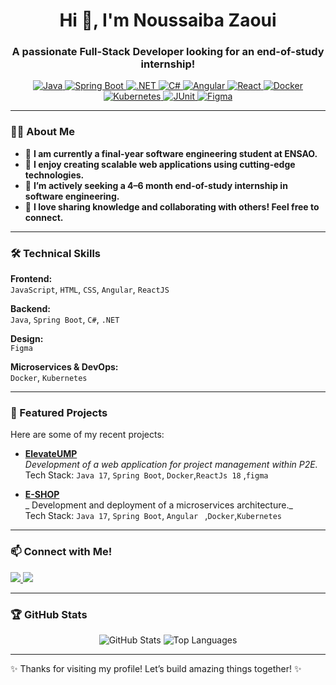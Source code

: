 <h1 align="center">Hi 👋, I'm Noussaiba Zaoui</h1>
<h3 align="center">A passionate Full-Stack Developer looking for an end-of-study internship!</h3>

<p align="center">
  <a href="https://www.java.com/" target="_blank">
    <img src="https://img.shields.io/badge/Java-ED8B00?style=for-the-badge&logo=java&logoColor=white" alt="Java" />
  </a>
  <a href="https://spring.io/projects/spring-boot" target="_blank">
    <img src="https://img.shields.io/badge/Spring_Boot-6DB33F?style=for-the-badge&logo=spring&logoColor=white" alt="Spring Boot" />
  </a>
  <a href="https://dotnet.microsoft.com/" target="_blank">
    <img src="https://img.shields.io/badge/.NET-512BD4?style=for-the-badge&logo=dotnet&logoColor=white" alt=".NET" />
  </a>
  <a href="https://learn.microsoft.com/en-us/dotnet/csharp/" target="_blank">
    <img src="https://img.shields.io/badge/C%23-239120?style=for-the-badge&logo=csharp&logoColor=white" alt="C#" />
  </a>
  <a href="https://angular.io/" target="_blank">
    <img src="https://img.shields.io/badge/Angular-DD0031?style=for-the-badge&logo=angular&logoColor=white" alt="Angular" />
  </a>
  <a href="https://reactjs.org/" target="_blank">
    <img src="https://img.shields.io/badge/React-61DAFB?style=for-the-badge&logo=react&logoColor=black" alt="React" />
  </a>
  <a href="https://www.docker.com/" target="_blank">
    <img src="https://img.shields.io/badge/Docker-2496ED?style=for-the-badge&logo=docker&logoColor=white" alt="Docker" />
  </a>
  <a href="https://kubernetes.io/" target="_blank">
    <img src="https://img.shields.io/badge/Kubernetes-326CE5?style=for-the-badge&logo=kubernetes&logoColor=white" alt="Kubernetes" />
  </a>
  <a href="https://junit.org/junit5/" target="_blank">
  <img src="https://img.shields.io/badge/JUnit-25A162?style=for-the-badge&logo=Java&logoColor=white" alt="JUnit" />
</a>
  <a href="https://www.figma.com/" target="_blank">
    <img src="https://img.shields.io/badge/Figma-F24E1E?style=for-the-badge&logo=figma&logoColor=white" alt="Figma" />
  </a>
</p>


---

### 👩‍💻 About Me
- 🔭 **I am currently a final-year software engineering student at ENSAO.**  
- 🌱 **I enjoy creating scalable web applications using cutting-edge technologies.**  
- 🚀 **I’m actively seeking a 4–6 month end-of-study internship in software engineering.**  
- 💬 **I love sharing knowledge and collaborating with others! Feel free to connect.**  

---

### 🛠️ Technical Skills
**Frontend:**  
`JavaScript`, `HTML`, `CSS`, `Angular`, `ReactJS`  

**Backend:**  
`Java`, `Spring Boot`, `C#`, `.NET`  

**Design:**  
`Figma`  

**Microservices & DevOps:**  
`Docker`, `Kubernetes`  

---

### 📂 Featured Projects  
Here are some of my recent projects:  

- **[ElevateUMP](https://github.com/Noussaiba-Zaoui/ElevateUMP)**  
  _Development of a web application for project management within P2E._ 
  Tech Stack: `Java 17`, `Spring Boot`, `Docker`,`ReactJs 18` ,`figma`

- **[E-SHOP](https://github.com/Noussaiba-Zaoui/E-SHOP-MICROSERVICE/tree/master)**  
  _ Development and deployment of a microservices architecture._  
  Tech Stack: `Java 17`, `Spring Boot`, `Angular `  ,`Docker`,`Kubernetes`

---

### 📫 Connect with Me!
<p align="left">
  <a href="https://www.linkedin.com/in/noussaiba-zaoui/" target="_blank">
    <img src="https://img.shields.io/badge/LinkedIn-%230077B5.svg?style=for-the-badge&logo=linkedin&logoColor=white" />
  </a>
  <a href="mailto:noussaiba@example.com">
    <img src="https://img.shields.io/badge/Email-D14836?style=for-the-badge&logo=gmail&logoColor=white" />
  </a>
</p>

---

### 🏆 GitHub Stats
<p align="center">
  <img src="https://github-readme-stats.vercel.app/api?username=Noussaiba-Zaoui&show_icons=true&theme=radical" alt="GitHub Stats" />
  <img src="https://github-readme-stats.vercel.app/api/top-langs/?username=Noussaiba-Zaoui&layout=compact&theme=radical" alt="Top Languages" />
</p>

---

✨ Thanks for visiting my profile! Let’s build amazing things together! ✨

